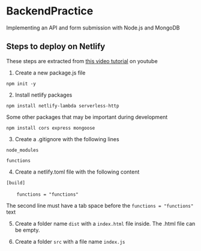 # BackendPractice
Implementing an API and form submission with Node.js and MongoDB

## Steps to deploy on Netlify
These steps are extracted from [this video tutorial](https://www.youtube.com/watch?v=hQAu0YEIF0g&ab_channel=OhSeeMedia) on youtube
1. Create a new package.js file

`npm init -y`
 
2. Install netlify packages

`npm install netlify-lambda serverless-http`

Some other packages that may be important during development

`npm install cors express mongoose`

3. Create a .gitignore with the following lines

`node_modules`

`functions`

4. Create a netlify.toml file with the following content

`[build]`

&nbsp; &nbsp; &nbsp; &nbsp;`functions = "functions"`

The second line must have a tab space before the `functions = "functions"` text

5. Create a folder name `dist` with a `index.html` file inside. The .html file can be empty.

6. Create a folder `src` with a file name `index.js` 
